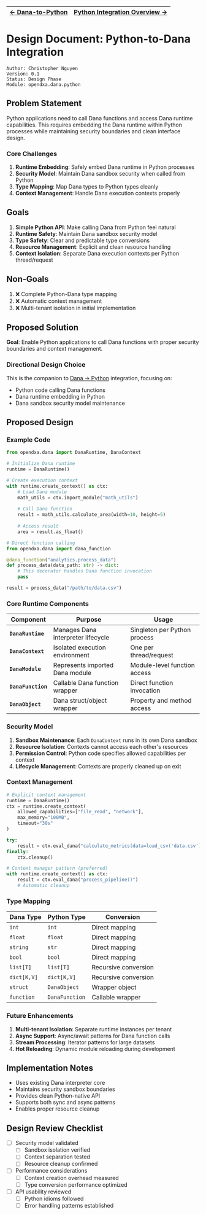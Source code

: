 | [← Dana-to-Python](./dana-to-python.md) | [Python Integration Overview →](./python_integration.md) |
|---|---|

# Design Document: Python-to-Dana Integration

```text
Author: Christopher Nguyen
Version: 0.1
Status: Design Phase
Module: opendxa.dana.python
```

## Problem Statement

Python applications need to call Dana functions and access Dana runtime capabilities. This requires embedding the Dana runtime within Python processes while maintaining security boundaries and clean interface design.

### Core Challenges
1. **Runtime Embedding**: Safely embed Dana runtime in Python processes
2. **Security Model**: Maintain Dana sandbox security when called from Python
3. **Type Mapping**: Map Dana types to Python types cleanly
4. **Context Management**: Handle Dana execution contexts properly

## Goals

1. **Simple Python API**: Make calling Dana from Python feel natural
2. **Runtime Safety**: Maintain Dana sandbox security model
3. **Type Safety**: Clear and predictable type conversions
4. **Resource Management**: Explicit and clean resource handling
5. **Context Isolation**: Separate Dana execution contexts per Python thread/request

## Non-Goals

1. ❌ Complete Python-Dana type mapping
2. ❌ Automatic context management
3. ❌ Multi-tenant isolation in initial implementation

## Proposed Solution

**Goal**: Enable Python applications to call Dana functions with proper security boundaries and context management.

### Directional Design Choice

This is the companion to [Dana → Python](./dana-to-python.md) integration, focusing on:

- Python code calling Dana functions
- Dana runtime embedding in Python
- Dana sandbox security model maintenance

## Proposed Design

### Example Code

```python
from opendxa.dana import DanaRuntime, DanaContext

# Initialize Dana runtime
runtime = DanaRuntime()

# Create execution context
with runtime.create_context() as ctx:
    # Load Dana module
    math_utils = ctx.import_module("math_utils")
    
    # Call Dana function
    result = math_utils.calculate_area(width=10, height=5)
    
    # Access result
    area = result.as_float()
```

```python
# Direct function calling
from opendxa.dana import dana_function

@dana_function("analytics.process_data")
def process_data(data_path: str) -> dict:
    # This decorator handles Dana function invocation
    pass

result = process_data("/path/to/data.csv")
```

### Core Runtime Components

| Component | Purpose | Usage |
|-----------|---------|--------|
| **`DanaRuntime`** | Manages Dana interpreter lifecycle | Singleton per Python process |
| **`DanaContext`** | Isolated execution environment | One per thread/request |
| **`DanaModule`** | Represents imported Dana module | Module-level function access |
| **`DanaFunction`** | Callable Dana function wrapper | Direct function invocation |
| **`DanaObject`** | Dana struct/object wrapper | Property and method access |

### Security Model

1. **Sandbox Maintenance**: Each `DanaContext` runs in its own Dana sandbox
2. **Resource Isolation**: Contexts cannot access each other's resources
3. **Permission Control**: Python code specifies allowed capabilities per context
4. **Lifecycle Management**: Contexts are properly cleaned up on exit

### Context Management

```python
# Explicit context management
runtime = DanaRuntime()
ctx = runtime.create_context(
    allowed_capabilities=["file_read", "network"],
    max_memory="100MB",
    timeout="30s"
)

try:
    result = ctx.eval_dana("calculate_metrics(data=load_csv('data.csv'))")
finally:
    ctx.cleanup()

# Context manager pattern (preferred)
with runtime.create_context() as ctx:
    result = ctx.eval_dana("process_pipeline()")
    # Automatic cleanup
```

### Type Mapping

| Dana Type | Python Type | Conversion |
|-----------|------------|------------|
| `int` | `int` | Direct mapping |
| `float` | `float` | Direct mapping |
| `string` | `str` | Direct mapping |
| `bool` | `bool` | Direct mapping |
| `list[T]` | `list[T]` | Recursive conversion |
| `dict[K,V]` | `dict[K,V]` | Recursive conversion |
| `struct` | `DanaObject` | Wrapper object |
| `function` | `DanaFunction` | Callable wrapper |

### Future Enhancements

1. **Multi-tenant Isolation**: Separate runtime instances per tenant
2. **Async Support**: Async/await patterns for Dana function calls
3. **Stream Processing**: Iterator patterns for large datasets
4. **Hot Reloading**: Dynamic module reloading during development

## Implementation Notes

- Uses existing Dana interpreter core
- Maintains security sandbox boundaries
- Provides clean Python-native API
- Supports both sync and async patterns
- Enables proper resource cleanup

## Design Review Checklist

- [ ] Security model validated
  - [ ] Sandbox isolation verified
  - [ ] Context separation tested
  - [ ] Resource cleanup confirmed
- [ ] Performance considerations
  - [ ] Context creation overhead measured
  - [ ] Type conversion performance optimized
- [ ] API usability reviewed
  - [ ] Python idioms followed
  - [ ] Error handling patterns established 